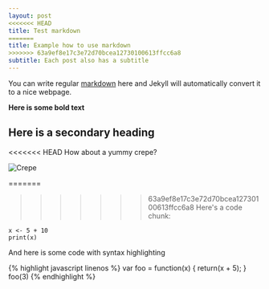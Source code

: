 ```yaml
---
layout: post
<<<<<<< HEAD
title: Test markdown
=======
title: Example how to use markdown
>>>>>>> 63a9ef8e17c3e72d70bcea12730100613ffcc6a8
subtitle: Each post also has a subtitle
---
```


You can write regular [markdown](http://en.wikipedia.org/wiki/Markdown) here and Jekyll will automatically convert it to a nice webpage.

**Here is some bold text**

## Here is a secondary heading

<<<<<<< HEAD
How about a yummy crepe?

![Crepe](http://lafenicegelato.com/wp-content/uploads/2014/09/crepes-with-chocolate.jpg)

=======
>>>>>>> 63a9ef8e17c3e72d70bcea12730100613ffcc6a8
Here's a code chunk:

~~~
x <- 5 + 10
print(x)
~~~

And here is some code with syntax highlighting

{% highlight javascript linenos %}
var foo = function(x) {
  return(x + 5);
}
foo(3)
{% endhighlight %}

